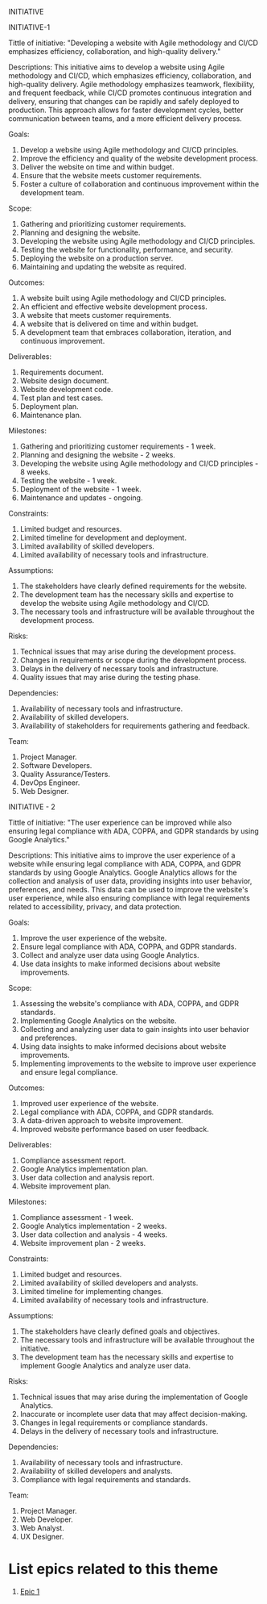 INITIATIVE

INITIATIVE-1

Tittle of initiative: "Developing a website with Agile methodology and CI/CD emphasizes efficiency, collaboration, and high-quality delivery."

Descriptions:
This initiative aims to develop a website using Agile methodology and CI/CD, which emphasizes efficiency, collaboration, and high-quality delivery. Agile methodology emphasizes teamwork, flexibility, and frequent feedback, while CI/CD promotes continuous integration and delivery, ensuring that changes can be rapidly and safely deployed to production. This approach allows for faster development cycles, better communication between teams, and a more efficient delivery process.

Goals:

1. Develop a website using Agile methodology and CI/CD principles. 
2. Improve the efficiency and quality of the website development process. 
3. Deliver the website on time and within budget. 
4. Ensure that the website meets customer requirements. 
5. Foster a culture of collaboration and continuous improvement within the development team.

Scope:

1. Gathering and prioritizing customer requirements. 
2. Planning and designing the website. 
3. Developing the website using Agile methodology and CI/CD principles. 
4. Testing the website for functionality, performance, and security. 
5. Deploying the website on a production server. 
6. Maintaining and updating the website as required.

Outcomes:

1. A website built using Agile methodology and CI/CD principles. 
2. An efficient and effective website development process. 
3. A website that meets customer requirements. 
4. A website that is delivered on time and within budget. 
5. A development team that embraces collaboration, iteration, and continuous improvement.

Deliverables:

1. Requirements document.
2. Website design document.
3. Website development code.
4. Test plan and test cases.
5. Deployment plan.
6. Maintenance plan.

Milestones:

1. Gathering and prioritizing customer requirements - 1 week. 
2. Planning and designing the website - 2 weeks. 
3. Developing the website using Agile methodology and CI/CD principles - 8 weeks. 
4. Testing the website - 1 week. 
5. Deployment of the website - 1 week. 
6. Maintenance and updates - ongoing.

Constraints:

1. Limited budget and resources.
2. Limited timeline for development and deployment.
3. Limited availability of skilled developers.
4. Limited availability of necessary tools and infrastructure.

Assumptions:

1. The stakeholders have clearly defined requirements for the website. 
2. The development team has the necessary skills and expertise to develop the website using Agile methodology and CI/CD. 
3. The necessary tools and infrastructure will be available throughout the development process.

Risks:

1. Technical issues that may arise during the development process. 
2. Changes in requirements or scope during the development process. 
3. Delays in the delivery of necessary tools and infrastructure. 
4. Quality issues that may arise during the testing phase.

Dependencies:

1. Availability of necessary tools and infrastructure. 
2. Availability of skilled developers. 
3. Availability of stakeholders for requirements gathering and feedback.

Team:

1. Project Manager.
2. Software Developers.
3. Quality Assurance/Testers.
4. DevOps Engineer.
5. Web Designer.

INITIATIVE - 2

Tittle of initiative: "The user experience can be improved while also ensuring legal compliance with ADA, COPPA, and GDPR standards by using Google Analytics."

Descriptions:
This initiative aims to improve the user experience of a website while ensuring legal compliance with ADA, COPPA, and GDPR standards by using Google Analytics. Google Analytics allows for the collection and analysis of user data, providing insights into user behavior, preferences, and needs. This data can be used to improve the website's user experience, while also ensuring compliance with legal requirements related to accessibility, privacy, and data protection.

Goals:

1. Improve the user experience of the website. 
2. Ensure legal compliance with ADA, COPPA, and GDPR standards. 
3. Collect and analyze user data using Google Analytics. 
4. Use data insights to make informed decisions about website improvements.

Scope:

1. Assessing the website's compliance with ADA, COPPA, and GDPR standards. 
2. Implementing Google Analytics on the website. 
3. Collecting and analyzing user data to gain insights into user behavior and preferences. 
4. Using data insights to make informed decisions about website improvements. 
5. Implementing improvements to the website to improve user experience and ensure legal compliance.

Outcomes:

1. Improved user experience of the website. 
2. Legal compliance with ADA, COPPA, and GDPR standards. 
3. A data-driven approach to website improvement. 
4. Improved website performance based on user feedback.

Deliverables:

1. Compliance assessment report. 
2. Google Analytics implementation plan. 
3. User data collection and analysis report. 
4. Website improvement plan.

Milestones:

1. Compliance assessment - 1 week. 
2. Google Analytics implementation - 2 weeks. 
3. User data collection and analysis - 4 weeks. 
4. Website improvement plan - 2 weeks.

Constraints:

1. Limited budget and resources. 
2. Limited availability of skilled developers and analysts. 
3. Limited timeline for implementing changes. 
4. Limited availability of necessary tools and infrastructure.

Assumptions:

1. The stakeholders have clearly defined goals and objectives. 
2. The necessary tools and infrastructure will be available throughout the initiative. 
3. The development team has the necessary skills and expertise to implement Google Analytics and analyze user data.

Risks:

1. Technical issues that may arise during the implementation of Google Analytics. 
2. Inaccurate or incomplete user data that may affect decision-making. 
3. Changes in legal requirements or compliance standards. 
4. Delays in the delivery of necessary tools and infrastructure.

Dependencies:

1. Availability of necessary tools and infrastructure. 
2. Availability of skilled developers and analysts. 
3. Compliance with legal requirements and standards.

Team:

1. Project Manager. 
2. Web Developer. 
3. Web Analyst. 
4. UX Designer. 

# List epics related to this theme
1. [Epic 1](documentation/templates/theme/initiatives/epics/epic_template.md)